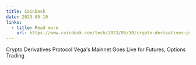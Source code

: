 ```yaml
---
title: CoinDesk
date: 2023-05-10
links:
  - title: Read more
    url: https://www.coindesk.com/tech/2023/05/10/crypto-derivatives-protocol-vegas-mainnet-goes-live-for-futures-options-trading/
---
```


Crypto Derivatives Protocol Vega's Mainnet Goes Live for Futures, Options Trading
